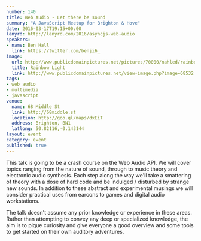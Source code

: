 ```yaml
---
number: 140
title: Web Audio - Let there be sound
summary: "A JavaScript Meetup for Brighton & Hove"
date: 2016-03-17T19:15+00:00
lanyrd: http://lanyrd.com/2016/asyncjs-web-audio
speakers:
- name: Ben Hall
  link: https://twitter.com/benji6_
image:
  url: http://www.publicdomainpictures.net/pictures/70000/nahled/rainbow-light.jpg
  title: Rainbow Light
  link: http://www.publicdomainpictures.net/view-image.php?image=68532
tags:
- web audio
- multimedia
- javascript
venue:
  name: 68 Middle St
  link: http://68middle.st
  location: http://goo.gl/maps/dxEiT
  address: Brighton, BN1
  latlong: 50.82116,-0.143144
layout: event
category: event
published: true
---
```


This talk is going to be a crash course on the Web Audio API. We will cover topics ranging from the nature of sound, through to music theory and electronic audio synthesis. Each step along the way we'll take a smattering of theory with a dose of hard code and be indulged / disturbed by strange new sounds. In addition to these abstract and experimental musings we will consider practical uses from earcons to games and digital audio workstations.

The talk doesn't assume any prior knowledge or experience in these areas. Rather than attempting to convey any deep or specialized knowledge, the aim is to pique curiosity and give everyone a good overview and some tools to get started on their own auditory adventures.
